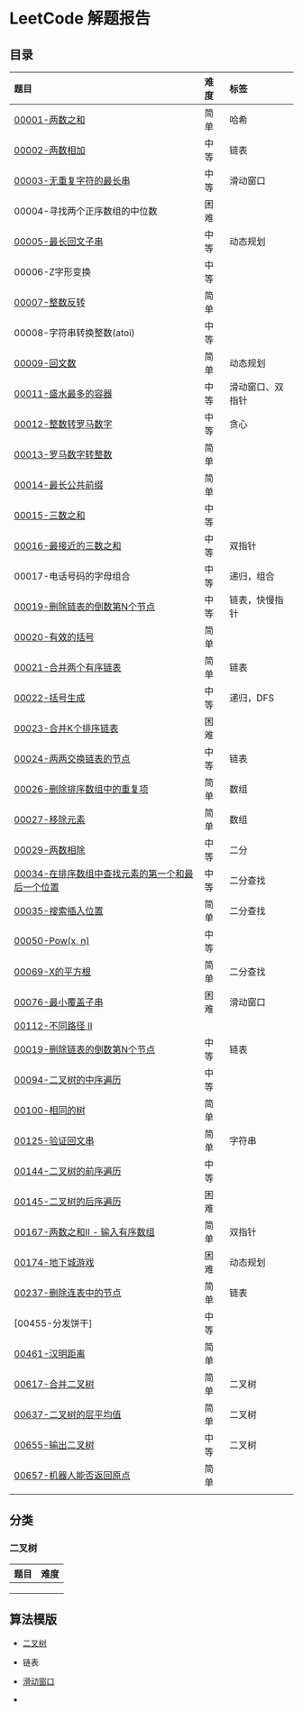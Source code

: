 # LeetCode 解题报告
## 目录

| 题目                                                         | 难度 | 标签             |
| :----------------------------------------------------------- | :--- | :--------------- |
| [00001-两数之和](/src/main/java/com/jsgygujun/code/problem/_00001_00100/_00001_两数之和/Solution.java) | 简单 | 哈希             |
| [00002-两数相加](/src/main/java/com/jsgygujun/code/problem/_00001_00100/_00002_两数相加/Solution.java) | 中等 | 链表             |
| [00003-无重复字符的最长串](/Users/jun/GitHub/leetcode-report/src/main/java/com/jsgygujun/code/problem/_00001_00100/_00003_无重复字符的最长子串/Solution.java) | 中等 | 滑动窗口         |
| 00004-寻找两个正序数组的中位数                               | 困难 |                  |
| [00005-最长回文子串](/src/main/java/com/jsgygujun/code/problem/_00001_00100/_00005/Solution.java) | 中等 | 动态规划         |
| 00006-Z字形变换                                              | 中等 |                  |
| [00007-整数反转](/src/main/java/com/jsgygujun/code/problem/_00001_00100/_00007/Solution.java) | 简单 |                  |
| 00008-字符串转换整数(atoi)                                   | 中等 |                  |
| [00009-回文数](/src/main/java/com/jsgygujun/code/problem/_00001_00100/_00009/Solution.java) | 简单 | 动态规划         |
| [00011-盛水最多的容器](/src/main/java/com/jsgygujun/code/problem/_00001_00100/_00011/Solution.java) | 中等 | 滑动窗口、双指针 |
| [00012-整数转罗马数字](/src/main/java/com/jsgygujun/code/problem/_00001_00100/_00012/Solution.java) | 中等 | 贪心             |
| [00013-罗马数字转整数](/src/main/java/com/jsgygujun/code/problem/_00001_00100/_00013/Solution.java) | 简单 |                  |
| [00014-最长公共前缀](/src/main/java/com/jsgygujun/code/problem/_00001_00100/_00014/Solution.java) | 简单 |                  |
| [00015-三数之和](/src/main/java/com/jsgygujun/code/problem/_00001_00100/_00015/Solution.java) | 中等 |                  |
| [00016-最接近的三数之和](/src/main/java/com/jsgygujun/code/problem/_00001_00100/_00016/Solution.java) | 中等 | 双指针           |
| 00017-电话号码的字母组合                                     | 中等 | 递归，组合       |
| [00019-删除链表的倒数第N个节点](/src/main/java/com/jsgygujun/code/problem/_00001_00100/_00019/Solution.java) | 中等 | 链表，快慢指针   |
| [00020-有效的括号](/src/main/java/com/jsgygujun/code/problem/_00001_00100/_00020/Solution.java) | 简单 |                  |
| [00021-合并两个有序链表](/src/main/java/com/jsgygujun/code/problem/_00001_00100/_00021/Solution.java) | 简单 | 链表             |
| [00022-括号生成](/src/main/java/com/jsgygujun/code/problem/_00001_00100/_00022/Solution.java) | 中等 | 递归，DFS        |
| [00023-合并K个排序链表](/src/main/java/com/jsgygujun/code/problem/_00001_00100/_00023/Solution.java) | 困难 |                  |
| [00024-两两交换链表的节点](/src/main/java/com/jsgygujun/code/problem/_00001_00100/_00024/Solution.java) | 中等 | 链表             |
| [00026-删除排序数组中的重复项](/src/main/java/com/jsgygujun/code/problem/_00001_00100/_00026/Solution.java) | 简单 | 数组             |
| [00027-移除元素](/src/main/java/com/jsgygujun/code/problem/_00001_00100/_00027/Solution.java) | 简单 | 数组             |
| [00029-两数相除](/src/main/java/com/jsgygujun/code/problem/_00001_00100/_00029/Solution.java) | 中等 | 二分             |
| [00034-在排序数组中查找元素的第一个和最后一个位置](/src/main/java/com/jsgygujun/code/problem/_00001_00100/_00034/Solution.java) | 中等 | 二分查找         |
| [00035-搜索插入位置](/src/main/java/com/jsgygujun/code/problem/_00001_00100/_00035/Solution.java) | 简单 | 二分查找         |
| [00050-Pow(x, n)](/src/main/java/com/jsgygujun/code/problem/_00001_00100/_00050/Solution.java) | 中等 |                  |
| [00069-X的平方根](/src/main/java/com/jsgygujun/code/problem/_00001_00100/_00069/Solution.java) | 简单 | 二分查找         |
| [00076-最小覆盖子串](/src/main/java/com/jsgygujun/code/problem/_00001_00100/_00076_最小覆盖子串/Solution.java) | 困难 | 滑动窗口         |
| [00112-不同路径 II]()                                        |      |                  |
| [00019-删除链表的倒数第N个节点](/src/main/java/com/jsgygujun/code/problem/_00019/README.md) | 中等 | 链表             |
| [00094-二叉树的中序遍历](/src/main/java/com/jsgygujun/code/problem/_00094/README.md) | 中等 |                  |
| [00100-相同的树](/src/main/java/com/jsgygujun/code/problem/_00100/README.md) | 简单 |                  |
| [00125-验证回文串](/src/main/java/com/jsgygujun/code/problem/_00125/README.md) | 简单 | 字符串           |
| [00144-二叉树的前序遍历](/src/main/java/com/jsgygujun/code/problem/_00144/README.md) | 中等 |                  |
| [00145-二叉树的后序遍历](/src/main/java/com/jsgygujun/code/problem/_00145/README.md) | 困难 |                  |
| [00167-两数之和II - 输入有序数组](/src/main/java/com/jsgygujun/code/problem/_00101_00200/_00167/Solution.java) | 简单 | 双指针           |
| [00174-地下城游戏](/src/main/java/com/jsgygujun/code/problem/_00101_00200/_00174/Solution.java) | 困难 | 动态规划         |
| [00237-删除连表中的节点](/src/main/java/com/jsgygujun/code/problem/_00237/README.md) | 简单 | 链表             |
| [00455-分发饼干]                                             | 中等 |                  |
| [00461-汉明距离](/src/main/java/com/jsgygujun/code/problem/_00461/README.md) | 简单 |                  |
| [00617-合并二叉树](/src/main/java/com/jsgygujun/code/problem/_00601_00700/_00617/Solution.java) | 简单 | 二叉树           |
| [00637-二叉树的层平均值](/src/main/java/com/jsgygujun/code/problem/_00601_00700/_00637/Solution.java) | 简单 | 二叉树           |
| [00655-输出二叉树](/src/main/java/com/jsgygujun/code/problem/_00601_00700/_00655/Solution.java) | 中等 | 二叉树           |
| [00657-机器人能否返回原点](/src/main/java/com/jsgygujun/code/problem/_00657/README.md) | 简单 |                  |
|                                                              |      |                  |

## 分类

### 二叉树

| 题目 | 难度 |
| ---- | ---- |
|      |      |
|      |      |
|      |      |



## 算法模版

- [二叉树](/src/main/java/com/jsgygujun/code/template/binary_tree/README.md)

- 链表
- [滑动窗口](/src/main/java/com/jsgygujun/code/template/sliding_window/滑动窗口.md)
- 